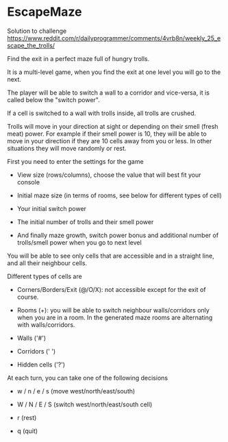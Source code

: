 # EscapeMaze
Solution to challenge https://www.reddit.com/r/dailyprogrammer/comments/4vrb8n/weekly_25_escape_the_trolls/

Find the exit in a perfect maze full of hungry trolls.

It is a multi-level game, when you find the exit at one level you will go to the next.

The player will be able to switch a wall to a corridor and vice-versa, it is called below the "switch power".

If a cell is switched to a wall with trolls inside, all trolls are crushed.

Trolls will move in your direction at sight or depending on their smell (fresh meat) power. For example if their smell power is 10, they will be able to move in your direction if they are 10 cells away from you or less. In other situations they will move randomly or rest.

First you need to enter the settings for the game

- View size (rows/columns), choose the value that will best fit your console

- Initial maze size (in terms of rooms, see below for different types of cell)

- Your initial switch power

- The initial number of trolls and their smell power

- And finally maze growth, switch power bonus and additional number of trolls/smell power when you go to next level

You will be able to see only cells that are accessible and in a straight line, and all their neighbour cells.

Different types of cells are

- Corners/Borders/Exit (@/O/X): not accessible except for the exit of course.

- Rooms (+): you will be able to switch neighbour walls/corridors only when you are in a room. In the generated maze rooms are alternating with walls/corridors.

- Walls ('#')

- Corridors (' ')

- Hidden cells ('?')

At each turn, you can take one of the following decisions

- w / n / e / s (move west/north/east/south)

- W / N / E / S (switch west/north/east/south cell)

- r (rest)

- q (quit)
